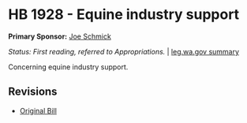 # HB 1928 - Equine industry support
**Primary Sponsor:** [Joe Schmick](/person/leg/joe.schmick.md)

*Status: First reading, referred to Appropriations.* | [leg.wa.gov summary](https://app.leg.wa.gov/billsummary?BillNumber=1928&Year=2021)

Concerning equine industry support.

## Revisions
* [Original Bill](1/)